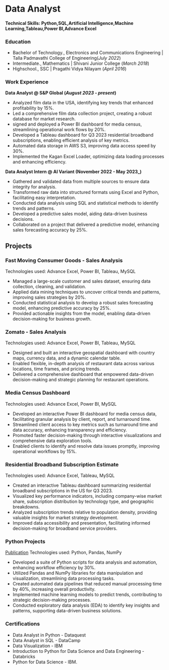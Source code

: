 # Data Analyst

#### Technical Skills: Python,SQL,Artificial Intelligence,Machine Learning,Tableau,Power BI,Advance Excel

### Education
- Bachelor of Technology., Electronics and Communications Engineering | Talla Padmavathi College of Engineering(_July 2022_)
- Intermediate., Mathematics | Shivani Junior College (_March 2018_)
- Highschool., SSC | Pragathi Vidya Nilayam (_April 2016_)

### Work Experience
**Data Analyst @ S&P Global (_August 2023 - present_)**
- Analyzed film data in the USA, identifying key trends that enhanced profitability by 15%.
- Led a comprehensive film data collection project, creating a robust database for market research.
- signed and deployed a Power BI dashboard for media census, streamlining operational work flows by 20%.
- Developed a Tableau dashboard for Q3 2023 residential broadband subscriptions, enabling efficient analysis of key metrics.
- Automated data storage in AWS S3, improving data access speed by 30%.
- Implemented the Kagan Excel Loader, optimizing data loading processes and enhancing efficiency.
  
**Data Analyst Intern @ AI Variant (November 2022 - May 2023_)**
- Gathered and validated data from multiple sources to ensure data integrity for analysis.
- Transformed raw data into structured formats using Excel and Python, facilitating easy interpretation.
- Conducted data analysis using SQL and statistical methods to identify trends and patterns.
- Developed a predictive sales model, aiding data-driven business decisions.
- Collaborated on a project that delivered a predictive model, enhancing sales forecasting accuracy by 25%.

## Projects
### Fast Moving Consumer Goods - Sales Analysis
Technologies used: Advance Excel, Power BI, Tableau, MySQL

- Managed a large-scale customer and sales dataset, ensuring data collection, cleaning, and validation.
- Applied data mining techniques to uncover critical trends and patterns, improving sales strategies by 20%.
- Conducted statistical analysis to develop a robust sales forecasting model, enhancing predictive accuracy by 25%.
- Provided actionable insights from the model, enabling data-driven decision-making for business growth.
  
### Zomato - Sales Analysis
Technologies used: Advance Excel, Power BI, Tableau, MySQL

- Designed and built an interactive geospatial dashboard with country maps, currency data, and a dynamic calendar table.
- Enabled flexible, in-depth analysis of restaurant data across various locations, time frames, and pricing trends.
- Delivered a comprehensive dashboard that empowered data-driven decision-making and strategic planning for restaurant operations.
  
### Media Census Dashboard
Technologies used: Advance Excel, Power BI, MySQL

- Developed an interactive Power BI dashboard for media census data, facilitating granular analysis by client, report, and turnaround time.
- Streamlined client access to key metrics such as turnaround time and data accuracy, enhancing transparency and efficiency.
- Promoted faster decision-making through interactive visualizations and comprehensive data exploration tools.
- Enabled clients to identify and resolve data issues promptly, improving operational workflows by 15%.
  
### Residential Broadband Subscription Estimate
Technologies used: Advance Excel, Tableau, MySQL

- Created an interactive Tableau dashboard summarizing residential broadband subscriptions in the US for Q3 2023.
- Visualized key performance indicators, including company-wise market share, subscription distribution by technology type, and geographic breakdowns.
- Analyzed subscription trends relative to population density, providing valuable insights for market strategy development.
- Improved data accessibility and presentation, facilitating informed decision-making for broadband service providers.
  
### Python Projects
[Publication](https://github.com/madishetti2000/Python_Projects)
Technologies used: Python, Pandas, NumPy

- Developed a suite of Python scripts for data analysis and automation, enhancing workflow efficiency by 30%.
- Utilized Pandas and NumPy libraries for data manipulation and visualization, streamlining data processing tasks.
- Created automated data pipelines that reduced manual processing time by 40%, increasing overall productivity.
- Implemented machine learning models to predict trends, contributing to strategic decision-making processes.
- Conducted exploratory data analysis (EDA) to identify key insights and patterns, supporting data-driven business solutions.

### Certifications
- Data Analyst in Python - Dataquest
- Data Analyst in SQL - DataCamp
- Data Visualization - IBM
- Introduction to Python for Data Science and Data Engineering - Databricks
- Python for Data Science - IBM.
